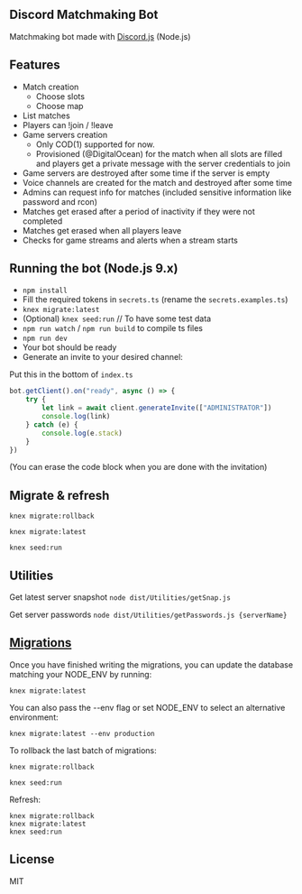 ## Discord Matchmaking Bot

Matchmaking bot made with [Discord.js](https://discord.js.org) (Node.js)

## Features

-   Match creation
    -   Choose slots
    -   Choose map
-   List matches
-   Players can !join / !leave
-   Game servers creation
    -   Only COD(1) supported for now.
    -   Provisioned (@DigitalOcean) for the match when all slots are filled and players get a private message with the server credentials to join
-   Game servers are destroyed after some time if the server is empty
-   Voice channels are created for the match and destroyed after some time
-   Admins can request info for matches (included sensitive information like password and rcon)
-   Matches get erased after a period of inactivity if they were not completed
-   Matches get erased when all players leave
-   Checks for game streams and alerts when a stream starts

## Running the bot (Node.js 9.x)

-   `npm install`
-   Fill the required tokens in `secrets.ts` (rename the `secrets.examples.ts`)
-   `knex migrate:latest`
-   (Optional) `knex seed:run` // To have some test data
-   `npm run watch` / `npm run build` to compile ts files
-   `npm run dev`
-   Your bot should be ready
-   Generate an invite to your desired channel:

Put this in the bottom of `index.ts`

```js
bot.getClient().on("ready", async () => {
    try {
        let link = await client.generateInvite(["ADMINISTRATOR"])
        console.log(link)
    } catch (e) {
        console.log(e.stack)
    }
})
```

(You can erase the code block when you are done with the invitation)

## Migrate & refresh

```bassh
knex migrate:rollback

knex migrate:latest

knex seed:run
```

## Utilities

Get latest server snapshot
`node dist/Utilities/getSnap.js`

Get server passwords
`node dist/Utilities/getPasswords.js {serverName}`

## [Migrations](http://knexjs.org/#Migrations)

Once you have finished writing the migrations, you can update the database matching your NODE_ENV by running:

`knex migrate:latest`

You can also pass the --env flag or set NODE_ENV to select an alternative environment:

`knex migrate:latest --env production`

To rollback the last batch of migrations:

`knex migrate:rollback`

`knex seed:run`

Refresh:

```
knex migrate:rollback
knex migrate:latest
knex seed:run

```

## License

MIT

